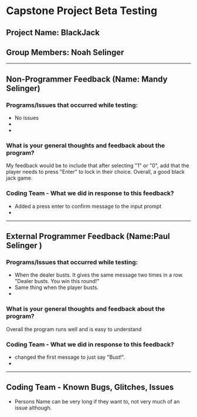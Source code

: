 # Capstone Project Beta Testing
## Project Name: BlackJack
## Group Members: Noah Selinger

-------------------------------------
## Non-Programmer Feedback (Name: Mandy Selinger) 
### Programs/Issues that occurred while testing:
- No issues
- 
- 

### What is your general thoughts and feedback about the program?
My feedback would be to include that after selecting "1" or "0", add that the player needs to press "Enter" to lock in their choice. Overall, a good black jack game.

### Coding Team - What we did in response to this feedback?
- Added a press enter to confirm message to the input prompt
- 

-------------------------------------
## External Programmer Feedback (Name:Paul Selinger ) 
### Programs/Issues that occurred while testing:
- When the dealer busts.  It gives the same message two times in a row.  "Dealer busts. You win this round!"
- Same thing when the player busts.
- 

### What is your general thoughts and feedback about the program?
Overall the program runs well and is easy to understand

### Coding Team - What we did in response to this feedback?
- changed the first message to just say "Bust!".
- 

-------------------------------------
## Coding Team - Known Bugs, Glitches, Issues
-  Persons Name can be very long if they want to, not very much of an issue although.